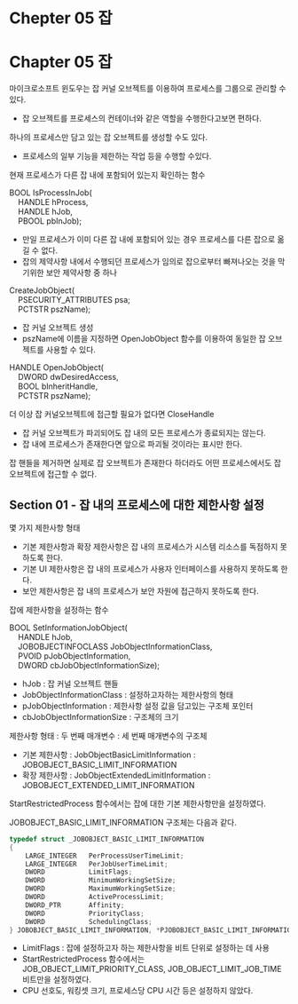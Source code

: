 # Chepter 05 잡
# Chapter 05 잡
마이크로소프트 윈도우는 잡 커널 오브젝트를 이용하여 프로세스를 그룹으로 관리할 수 있다.
* 잡 오브젝트를 프로세스의 컨테이너와 같은 역할을 수행한다고보면 편하다.

하나의 프로세스만 담고 있는 잡 오브젝트를 생성할 수도 있다.
* 프로세스의 일부 기능을 제한하는 작업 등을 수행할 수있다.

현재 프로세스가 다른 잡 내에 포함되어 있는지 확인하는 함수

BOOL IsProcessInJob(\
&nbsp;&nbsp;&nbsp;&nbsp;HANDLE hProcess,\
&nbsp;&nbsp;&nbsp;&nbsp;HANDLE hJob,\
&nbsp;&nbsp;&nbsp;&nbsp;PBOOL pbInJob);
* 만일 프로세스가 이미 다른 잡 내에 포함되어 있는 경우 프로세스를 다른 잡으로 옮길 수 없다.
* 잡의 제약사항 내에서 수행되던 프로세스가 임의로 잡으로부터 빠져나오는 것을 막기위한 보안 제약사항 중 하나

CreateJobObject(\
&nbsp;&nbsp;&nbsp;&nbsp;PSECURITY_ATTRIBUTES psa;\
&nbsp;&nbsp;&nbsp;&nbsp;PCTSTR pszName);
* 잡 커널 오브젝트 생성
* pszName에 이름을 지정하면 OpenJobObject 함수를 이용하여 동일한 잡 오브젝트를 사용할 수 있다.

HANDLE OpenJobObject(\
&nbsp;&nbsp;&nbsp;&nbsp;DWORD dwDesiredAccess,\
&nbsp;&nbsp;&nbsp;&nbsp;BOOL bInheritHandle,\
&nbsp;&nbsp;&nbsp;&nbsp;PCTSTR pszName);

더 이상 잡 커널오브젝트에 접근할 필요가 없다면 CloseHandle
* 잡 커널 오브젝트가 파괴되어도 잡 내의 모든 프로세스가 종료되지는 않는다.
* 잡 내에 프로세스가 존재한다면 앞으로 파괴될 것이라는 표시만 한다.

잡 핸들을 제거하면 실제로 잡 오브젝트가 존재한다 하더라도 어떤 프로세스에서도 잡 오브젝트에 접근할 수 없다.


## Section 01 - 잡 내의 프로세스에 대한 제한사항 설정
몇 가지 제한사항 형태
* 기본 제한사항과 확장 제한사항은 잡 내의 프로세스가 시스템 리소스를 독점하지 못하도록 한다.
* 기본 UI 제한사항은 잡 내의 프로세스가 사용자 인터페이스를 사용하지 못하도록 한다.
* 보안 제한사항은 잡 내의 프로세스가 보안 자원에 접근하지 못하도록 한다.

잡에 제한사항을 설정하는 함수

BOOL SetInformationJobObject(\
&nbsp;&nbsp;&nbsp;&nbsp;HANDLE hJob,\
&nbsp;&nbsp;&nbsp;&nbsp;JOBOBJECTINFOCLASS JobObjectInformationClass,\
&nbsp;&nbsp;&nbsp;&nbsp;PVOID pJobObjectInformation,\
&nbsp;&nbsp;&nbsp;&nbsp;DWORD cbJobObjectInformationSize);
* hJob : 잡 커널 오브젝트 핸들
* JobObjectInformationClass : 설정하고자하는 제한사항의 형태
* pJobObjectInformation : 제한사항 설정 값을 담고있는 구조체 포인터
* cbJobObjectInformationSize : 구조체의 크기

제한사항 형태 : 두 번째 매개변수 : 세 번째 매개변수의 구조체
* 기본 제한사항 : JobObjectBasicLimitInformation : JOBOBJECT_BASIC_LIMIT_INFORMATION
* 확장 제한사항 : JobObjectExtendedLimitInformation : JOBOBJECT_EXTENDED_LIMIT_INFORMATION

StartRestrictedProcess 함수에서는 잡에 대한 기본 제한사항만을 설정하였다.

JOBOBJECT_BASIC_LIMIT_INFORMATION 구조체는 다음과 같다.
~~~c++
typedef struct _JOBOBJECT_BASIC_LIMIT_INFORMATION
{
    LARGE_INTEGER   PerProcessUserTimeLimit;
    LARGE_INTEGER   PerJobUserTimeLimit;
    DWORD           LimitFlags;
    DWORD           MinimumWorkingSetSize;
    DWORD           MaximumWorkingSetSize;
    DWORD           ActiveProcessLimit;
    DWORD_PTR       Affinity;
    DWORD           PriorityClass;
    DWORD           SchedulingClass;
} JOBOBJECT_BASIC_LIMIT_INFORMATION, *PJOBOBJECT_BASIC_LIMIT_INFORMATION;
~~~

* LimitFlags : 잡에 설정하고자 하는 제한사항을 비트 단위로 설정하는 데 사용
* StartRestrictedProcess 함수에서는 JOB_OBJECT_LIMIT_PRIORITY_CLASS, JOB_OBJECT_LIMIT_JOB_TIME 비트만을 설정하였다.
* CPU 선호도, 워킹셋 크기, 프로세스당 CPU 시간 등은 설정하지 않았다.